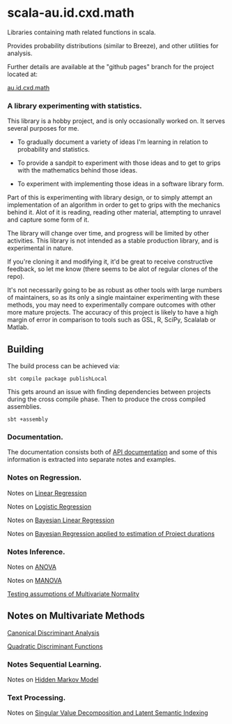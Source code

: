 scala-au.id.cxd.math
====================

Libraries containing math related functions in scala. 

Provides probability distributions (similar to Breeze), and other utilities for analysis.

Further details are available at the "github pages" branch for the project located at:

[au.id.cxd.math](https://cxd.github.io/scala-au.id.cxd.math/)


### A library experimenting with statistics.

This library is a hobby project, and is only occasionally worked on. It serves several purposes for me.

 - To gradually document a variety of ideas I'm learning in relation to probability and statistics.
 
 - To provide a sandpit to experiment with those ideas and to get to grips with the mathematics behind those ideas.
 
 - To experiment with implementing those ideas in a software library form.

Part of this is experimenting with library design, or to simply attempt an implementation of an algorithm in order to get to grips with the mechanics behind it. Alot of it is reading, reading other material, attempting to unravel and capture some form of it. 

 The library will change over time, and progress will be limited by other activities. This library is not intended as a stable production library, and is experimental in nature.
 
If you're cloning it and modifying it, it'd be great to receive constructive feedback, so let me know (there seems to be alot of regular clones of the repo). 
 
It's not necessarily going to be as robust as other tools with large numbers of maintainers, so as its only a single maintainer experimenting with these methods, you may need to experimentally compare outcomes with other more mature projects. The accuracy of this project is likely to have a high margin of error in comparison to tools such as GSL, R, SciPy, Scalalab or Matlab.

## Building

The build process can be achieved via:

```
sbt compile package publishLocal
```

This gets around an issue with finding dependencies between projects during
the cross compile phase. Then to produce the cross compiled assemblies.

```
sbt +assembly
```


### Documentation.

The documentation consists both of [API documentation](https://cxd.github.io/scala-au.id.cxd.math/latest/math/api/index.html) and some of this information is extracted into separate notes and examples.

### Notes on Regression.

Notes on [Linear Regression](https://cxd.github.io/scala-au.id.cxd.math/notes/linearregression.html)

Notes on [Logistic Regression](https://cxd.github.io/scala-au.id.cxd.math/notes/logisticregression.html)

Notes on [Bayesian Linear Regression](https://cxd.github.io/scala-au.id.cxd.math/notes/bayesianlinearregression.html)

Notes on [Bayesian Regression applied to estimation of Project durations](https://cxd.github.io/scala-au.id.cxd.math/notes/bayesianestimation.html)

### Notes Inference.

Notes on [ANOVA](https://cxd.github.io/scala-au.id.cxd.math/notes/anova.html)

Notes on [MANOVA](https://cxd.github.io/scala-au.id.cxd.math/notes/manova.html)

[Testing assumptions of Multivariate Normality](https://cxd.github.io/scala-au.id.cxd.math/notes/mvn_testing.html)

## Notes on Multivariate Methods

[Canonical Discriminant Analysis](https://cxd.github.io/scala-au.id.cxd.math/notes/canonicaldiscriminantfunc.html)

[Quadratic Discriminant Functions](https://cxd.github.io/scala-au.id.cxd.math/notes/quadraticdiscriminantfunction.html)

### Notes Sequential Learning.

Notes on [Hidden Markov Model](https://cxd.github.io/scala-au.id.cxd.math/notes/hmm.html)

### Text Processing.

Notes on [Singular Value Decomposition and Latent Semantic Indexing](https://cxd.github.io/scala-au.id.cxd.math/notes/latentsemanticindex.html)

